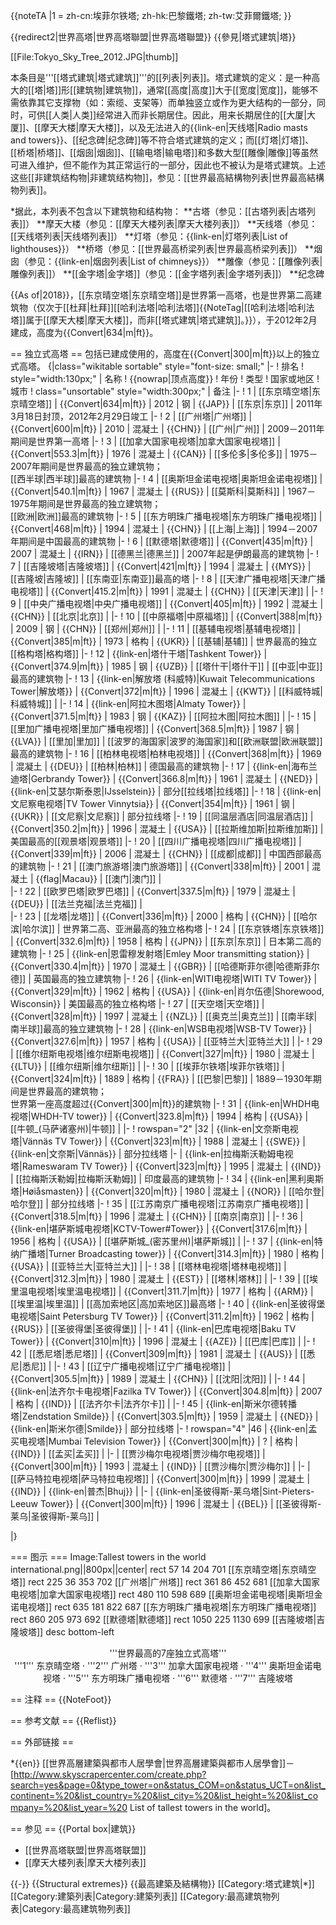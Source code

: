 {{noteTA
|1 = zh-cn:埃菲尔铁塔; zh-hk:巴黎鐵塔; zh-tw:艾菲爾鐵塔;
}}

{{redirect2|世界高塔|世界高塔聯盟|世界高塔聯盟}}
{{參見|塔式建筑|塔}}

[[File:Tokyo_Sky_Tree_2012.JPG|thumb]]

本条目是'''[[塔式建筑|塔式建筑]]'''的[[列表|列表]]。塔式建筑的定义：是一种高大的[[塔|塔]]形[[建筑物|建筑物]]，通常[[高度|高度]]大于[[宽度|宽度]]，能够不需依靠其它支撑物（如：索缆、支架等）而单独竖立或作为更大结构的一部分，同时，可供[[人类|人类]]经常进入而非长期居住。因此，用来长期居住的[[大厦|大厦]]、[[摩天大楼|摩天大楼]]，以及无法进入的{{link-en|天线塔|Radio masts and towers}}、[[纪念碑|纪念碑]]等不符合塔式建筑的定义；而[[灯塔|灯塔]]、[[桥塔|桥塔]]、[[烟囱|烟囱]]、[[输电塔|输电塔]]和多数大型[[雕像|雕像]]等虽然可进入维护，但不能作为其正常运行的一部分，因此也不被认为是塔式建筑。上述这些[[非建筑结构物|非建筑结构物]]，参见：[[世界最高結構物列表|世界最高結構物列表]]。

*据此，本列表不包含以下建筑物和结构物：
**古塔（参见：[[古塔列表|古塔列表]]）
**摩天大楼（参见：[[摩天大楼列表|摩天大楼列表]]）
**天线塔（参见：[[天线塔列表|天线塔列表]]）
**灯塔（参见：{{link-en|灯塔列表|List of lighthouses}}）
**桥塔（参见：[[世界最高桥梁列表|世界最高桥梁列表]]）
**烟囱（参见：{{link-en|烟囱列表|List of chimneys}}）
**雕像（参见：[[雕像列表|雕像列表]]）
**[[金字塔|金字塔]]（参见：[[金字塔列表|金字塔列表]]）
**纪念碑

{{As of|2018}}，[[东京晴空塔|东京晴空塔]]是世界第一高塔，也是世界第二高建筑物（仅次于[[杜拜|杜拜]][[哈利法塔|哈利法塔]]{{NoteTag|[[哈利法塔|哈利法塔]]属于[[摩天大楼|摩天大楼]]，而非[[塔式建筑|塔式建筑]]。}}），于2012年2月建成，高度为{{Convert|634|m|ft}}。

== 独立式高塔 ==
包括已建成使用的，高度在{{Convert|300|m|ft}}以上的独立式高塔。
{|class="wikitable sortable" style="font-size: small;"
|-
! 排名
! style="width:130px;" | 名称
! {{nowrap|顶点高度}}
! 年份
! 类型
! 国家或地区
! 城市
! class="unsortable" style="width:300px;" | 备注
|-
! 1
| [[东京晴空塔|东京晴空塔]]
| {{Convert|634|m|ft}}
| 2012
| 钢
| {{JAP}}
| [[东京|东京]]
| 2011年3月18日封顶，2012年2月29日竣工
|-
! 2
| [[广州塔|广州塔]]
| {{Convert|600|m|ft}} 
| 2010
| 混凝土 
| {{CHN}}
| [[广州|广州]]
| 2009－2011年期间是世界第一高塔
|-
! 3
| [[加拿大国家电视塔|加拿大国家电视塔]]
| {{Convert|553.3|m|ft}}
| 1976
| 混凝土
| {{CAN}}
| [[多伦多|多伦多]]
| 1975－2007年期间是世界最高的独立建筑物；<br>[[西半球|西半球]]最高的建筑物
|-
! 4
| [[奥斯坦金诺电视塔|奥斯坦金诺电视塔]]
| {{Convert|540.1|m|ft}}
| 1967
| 混凝土
| {{RUS}}
| [[莫斯科|莫斯科]]
| 1967－1975年期间是世界最高的独立建筑物；<br>[[欧洲|欧洲]]最高的建筑物
|-
! 5
| [[东方明珠广播电视塔|东方明珠广播电视塔]]
| {{Convert|468|m|ft}}
| 1994
| 混凝土
| {{CHN}}
| [[上海|上海]]
| 1994－2007年期间是中国最高的建筑物
|-
! 6
| [[默德塔|默德塔]]
| {{Convert|435|m|ft}}
| 2007
| 混凝土
| {{IRN}}
| [[德黑兰|德黑兰]]
| 2007年起是伊朗最高的建筑物
|-
! 7
| [[吉隆坡塔|吉隆坡塔]]
| {{Convert|421|m|ft}}
| 1994
| 混凝土
| {{MYS}}
| [[吉隆坡|吉隆坡]]
| [[东南亚|东南亚]]最高的塔
|-
! 8
| [[天津广播电视塔|天津广播电视塔]]
| {{Convert|415.2|m|ft}}
| 1991
| 混凝土
| {{CHN}}
| [[天津|天津]]
| 
|-
! 9
| [[中央广播电视塔|中央广播电视塔]]
| {{Convert|405|m|ft}}
| 1992
| 混凝土
| {{CHN}}
| [[北京|北京]]
|
|-
! 10
| [[中原福塔|中原福塔]]
| {{Convert|388|m|ft}}
| 2009
| 钢
| {{CHN}}
| [[郑州|郑州]]
|
|-
! 11
| [[基辅电视塔|基辅电视塔]]
| {{Convert|385|m|ft}}
| 1973
| 格构
| {{UKR}}
| [[基辅|基辅]]
| 世界最高的独立[[格构塔|格构塔]]
|-
! 12
| {{link-en|塔什干塔|Tashkent Tower}}
| {{Convert|374.9|m|ft}}
| 1985
| 钢
| {{UZB}}
| [[塔什干|塔什干]]
| [[中亚|中亚]]最高的建筑物
|-
! 13
| {{link-en|解放塔 (科威特)|Kuwait Telecommunications Tower|解放塔}}
| {{Convert|372|m|ft}}
| 1996
| 混凝土
| {{KWT}}
| [[科威特城|科威特城]]
| 
|-
! 14
| {{link-en|阿拉木图塔|Almaty Tower}}
| {{Convert|371.5|m|ft}}
| 1983
| 钢
| {{KAZ}}
| [[阿拉木图|阿拉木图]]
| 
|-
! 15
| [[里加广播电视塔|里加广播电视塔]]
| {{Convert|368.5|m|ft}}
| 1987
| 钢
| {{LVA}}
| [[里加|里加]]
| [[波罗的海国家|波罗的海国家]]和[[欧洲联盟|欧洲联盟]]最高的建筑物
|-
! 16
| [[柏林电视塔|柏林电视塔]]
| {{Convert|368|m|ft}}
| 1969
| 混凝土
| {{DEU}}
| [[柏林|柏林]]
| 德国最高的建筑物
|-
! 17
| {{link-en|海布兰迪塔|Gerbrandy Tower}}
| {{Convert|366.8|m|ft}}
| 1961
| 混凝土
| {{NED}}
| {{link-en|艾瑟尔斯泰恩|IJsselstein}}
| 部分[[拉线塔|拉线塔]]
|-
! 18 
| {{link-en|文尼察电视塔|TV Tower Vinnytsia}} 
| {{Convert|354|m|ft}}
| 1961 
| 钢
| {{UKR}}
| [[文尼察|文尼察]]
| 部分拉线塔
|-
! 19 
| [[同温层酒店|同温层酒店]] 
| {{Convert|350.2|m|ft}} 
| 1996
| 混凝土
| {{USA}} 
| [[拉斯维加斯|拉斯维加斯]]
| 美国最高的[[观景塔|观景塔]]
|-
! 20
| [[四川广播电视塔|四川广播电视塔]]
| {{Convert|339|m|ft}}
| 2006
| 混凝土
| {{CHN}}
| [[成都|成都]]
| 中国西部最高的建筑物
|-
! 21
| [[澳门旅游塔|澳门旅游塔]]
| {{Convert|338|m|ft}}
| 2001
| 混凝土
| {{flag|Macau}}
| [[澳门|澳门]]
|  
|-
! 22
| [[欧罗巴塔|欧罗巴塔]]
| {{Convert|337.5|m|ft}}
| 1979
| 混凝土
| {{DEU}}
| [[法兰克福|法兰克福]]
|  
|-
! 23
| [[龙塔|龙塔]]
| {{Convert|336|m|ft}}
| 2000
| 格构
| {{CHN}}
| [[哈尔滨|哈尔滨]]
| 世界第二高、亚洲最高的独立格构塔
|-
! 24
| [[东京铁塔|东京铁塔]]
| {{Convert|332.6|m|ft}}
| 1958
| 格构
| {{JPN}}
| [[东京|东京]]
| 日本第二高的建筑物
|-
! 25
| {{link-en|恩雷穆发射塔|Emley Moor transmitting station}}
| {{Convert|330.4|m|ft}}
| 1970
| 混凝土
| {{GBR}}
| [[哈德斯菲尔德|哈德斯菲尔德]]
| 英国最高的独立建筑物 
|-
! 26
| {{link-en|WITI电视塔|WITI TV Tower}}
| {{Convert|329|m|ft}}
| 1962
| 格构
| {{USA}}
| {{link-en|肖尔伍德|Shorewood, Wisconsin}}
| 美国最高的独立格构塔
|-
! 27 
| [[天空塔|天空塔]]
| {{Convert|328|m|ft}}
| 1997
| 混凝土
| {{NZL}}
| [[奥克兰|奥克兰]]
| [[南半球|南半球]]最高的独立建筑物
|-
! 28
| {{link-en|WSB电视塔|WSB-TV Tower}} 
| {{Convert|327.6|m|ft}}
| 1957 
| 格构 
| {{USA}}
| [[亚特兰大|亚特兰大]]
| 
|-
! 29 
| [[维尔纽斯电视塔|维尔纽斯电视塔]]
| {{Convert|327|m|ft}} 
| 1980 
| 混凝土
| {{LTU}}
| [[维尔纽斯|维尔纽斯]]
|
|-
! 30 
| [[埃菲尔铁塔|埃菲尔铁塔]]
| {{Convert|324|m|ft}}
| 1889
| 格构
| {{FRA}}
| [[巴黎|巴黎]]
| 1889－1930年期间是世界最高的建筑物；<br>世界第一座高度超过{{Convert|300|m|ft}}的建筑物
|-
! 31 
| {{link-en|WHDH电视塔|WHDH-TV tower}} 
| {{Convert|323.8|m|ft}} 
| 1994 
| 格构 
| {{USA}} 
| [[牛顿_(马萨诸塞州)|牛顿]]
|
|-
! rowspan="2" |32 
| {{link-en|文奈斯电视塔|Vännäs TV Tower}} 
| {{Convert|323|m|ft}} 
| 1988 
| 混凝土 
| {{SWE}}
| {{link-en|文奈斯|Vännäs}} 
| 部分拉线塔
|-
| {{link-en|拉梅斯沃勒姆电视塔|Rameswaram TV Tower}} 
| {{Convert|323|m|ft}} 
| 1995 
| 混凝土 
| {{IND}}
| [[拉梅斯沃勒姆|拉梅斯沃勒姆]] 
| 印度最高的建筑物
|-
! 34 
| {{link-en|黑利奥斯塔|Høiåsmasten}} 
| {{Convert|320|m|ft}} 
| 1980 
| 混凝土 
| {{NOR}} 
| [[哈尔登|哈尔登]] 
| 部分拉线塔
|-
! 35 
| [[江苏南京广播电视塔|江苏南京广播电视塔]]
| {{Convert|318.5|m|ft}} 
| 1996 
| 混凝土
| {{CHN}} 
| [[南京|南京]]
|
|-
! 36 
| {{link-en|堪萨斯城电视塔|KCTV-Tower#Tower}} 
| {{Convert|317.6|m|ft}} 
| 1956 
| 格构
| {{USA}} 
| [[堪萨斯城_(密苏里州)|堪萨斯城]]
|
|-
! 37 
| {{link-en|特纳广播塔|Turner Broadcasting tower}} 
| {{Convert|314.3|m|ft}} 
| 1980 
| 格构 
| {{USA}} 
| [[亚特兰大|亚特兰大]]
|
|-
! 38 
| [[塔林电视塔|塔林电视塔]] 
| {{Convert|312.3|m|ft}} 
| 1980 
| 混凝土
| {{EST}} 
| [[塔林|塔林]]
|
|- 
! 39 
| [[埃里温电视塔|埃里温电视塔]] 
| {{Convert|311.7|m|ft}} 
| 1977
| 格构
| {{ARM}} 
| [[埃里温|埃里温]]
| [[高加索地区|高加索地区]]最高塔
|-
! 40 
| {{link-en|圣彼得堡电视塔|Saint Petersburg TV Tower}} 
| {{Convert|311.2|m|ft}} 
| 1962 
| 格构
| {{RUS}} 
| [[圣彼得堡|圣彼得堡]] 
|
|-
! 41 
| {{link-en|巴库电视塔|Baku TV Tower}} 
| {{Convert|310|m|ft}} 
| 1996 
| 混凝土 
| {{AZE}} 
| [[巴库|巴库]] 
|
|-
! 42 
| [[悉尼塔|悉尼塔]] 
| {{Convert|309|m|ft}} 
| 1981 
| 混凝土
| {{AUS}} 
| [[悉尼|悉尼]] 
|
|-
! 43 
| [[辽宁广播电视塔|辽宁广播电视塔]] 
| {{Convert|305.5|m|ft}} 
| 1989 
| 混凝土 
| {{CHN}} 
| [[沈阳|沈阳]] 
|
|-
! 44 
| {{link-en|法齐尔卡电视塔|Fazilka TV Tower}} 
| {{Convert|304.8|m|ft}} 
| 2007 
| 格构 
| {{IND}} 
| [[法齐尔卡|法齐尔卡]] 
|
|-
! 45 
| {{link-en|斯米尔德转播塔|Zendstation Smilde}} 
| {{Convert|303.5|m|ft}} 
| 1959 
| 混凝土 
| {{NED}}
| {{link-en|斯米尔德|Smilde}}
| 部分拉线塔
|-
! rowspan="4" |46 
| {{link-en|孟买电视塔|Mumbai Television Tower}} 
| {{Convert|300|m|ft}} 
| ? 
| 格构 
| {{IND}} 
| [[孟买|孟买]] 
| 
|-
| [[贾沙梅尔电视塔|贾沙梅尔电视塔]] 
| {{Convert|300|m|ft}} 
| 1993 
| 混凝土 
| {{IND}} 
| [[贾沙梅尔|贾沙梅尔]] 
| 
|-
| [[萨马特拉电视塔|萨马特拉电视塔]] 
| {{Convert|300|m|ft}} 
| 1999 
| 混凝土 
| {{IND}} 
| {{link-en|普杰|Bhuj}}
| 
|-
| {{link-en|圣彼得斯-莱乌塔|Sint-Pieters-Leeuw Tower}}
| {{Convert|300|m|ft}}
| 1996 
| 混凝土 
| {{BEL}} 
| [[圣彼得斯-莱乌|圣彼得斯-莱乌]] 
| 
<!--
|-
| 51 || [[Sutro_Tower|Sutro Tower]] || {{subst:M to ft|295}} || 1973 || Steel || {{flag|United States}} || [[San_Francisco|San Francisco]] || 
|-
| 52 || [[Zhuzhou_Television_Tower|Zhuzhou Television Tower]] || {{subst:M to ft|293}} || 1999 || Concrete || {{flag|China}} || [[Zhuzhou|Zhuzhou]] || 
|-
| 53 || [[Fernmeldeturm_Nürnberg|Fernmeldeturm Nürnberg]] || {{subst:M to ft|292}} || 1977 || Concrete || {{flag|Germany}} || [[Nuremberg|Nuremberg]] || 
|-
| 54 || [[Star_Tower|Star Tower]] || {{subst:M to ft|291}} || 1991 || Lattice || {{flag|United States}} || [[Cincinnati,_Ohio|Cincinnati]] || 
|-
| 55 || [[Olympiaturm|Olympiaturm]] || {{subst:M to ft|289.5}} || 1968 || Concrete || {{flag|Germany}} || [[Munich|Munich]] || 
|-
| 56 || [[Torre_de_Collserola|Torre de Collserola]] || {{subst:M to ft|288.4}} || 1991 || Concrete || {{flag|Spain}} || [[Barcelona|Barcelona]] || Partly guyed
|-
| 57 || [[Dudelange_Radio_Tower|Dudelange Radio Tower]] || {{subst:M to ft|285}} || 1957 || Lattice || {{flag|Luxembourg}} || [[Dudelange|Dudelange]] || 
|-
| 58 || [[Telemax|Telemax]] || {{subst:M to ft|282.2}} || 1992 || Concrete || {{flag|Germany}} || [[Hannover|Hannover]] || 
|-
| 59 || [[Shijiazhuang_TV-tower|Shijiazhuang TV-tower]] || {{subst:M to ft|280}} || 1998 || Lattice || {{flag|China}} || [[Shijiazhuang|Shijiazhuang]] || 
|-
| 60 || [[Heinrich-Hertz-Turm|Heinrich-Hertz-Turm]] || {{subst:M to ft|279.7}} || 1968 || Concrete || {{flag|Germany}} || [[Hamburg|Hamburg]] || 
|-
| 61 || [[Central_Plains_Pearl_TV_Tower|Central Plains Pearl TV Tower]] || {{subst:M to ft|278}} || 1998 || Steel || {{flag|China}} || [[Luoyang|Luoyang]] || 
|-
| 62 || [[DZEC-TV|DZEC-TV]] (Net 25 Tower) || {{subst:M to ft|276}} || 1990 || Lattice || {{flag|Philippines}} || [[Quezon_City|Quezon City]] ||
|-
| 63 || [[Georgia_Tbilisi_TV_Broadcasting_Tower|Georgia Tbilisi TV Broadcasting Tower]] || {{subst:M to ft|274.5}} || 1955 || Steel || {{flag|Georgia}} || [[Tbilisi|Tbilisi]] || 
|-
| 64 || [[Sutton_Coldfield_transmitting_station|Sutton Coldfield transmitter]] || {{subst:M to ft|270.5}} || 1949 || ? || {{flag|United Kingdom}} || [[Sutton_Coldfield|Sutton Coldfield]] ||
|-
| 65 || [[Hillbrow_Tower|Hillbrow Tower]] || {{subst:M to ft|269}} || 1971 || Concrete || {{flag|South Africa}} || [[Johannesburg|Johannesburg]] || 
|-
| 66 || [[Kaifeng_TV_Tower|Kaifeng TV Tower]] || {{subst:M to ft|268}} || 1995 || Concrete || {{flag|China}} || [[Kaifeng|Kaifeng]] || 
|-
| 67 || [[Colonius|Colonius]] || {{subst:M to ft|266}} || 1981 || Concrete || {{flag|Germany}} || [[Cologne|Cologne]] ||
|-
| 68 || [[Novorossiysk_TV_Tower|Novorossiysk TV Tower]] || {{subst:M to ft|261}} || 1996 || Concrete || {{flag|Russia}} || [[Novorossiysk|Novorossiysk]] || 
|-
| 69 || [[Daqing_Radio_and_Television_Tower|Daqing Radio and Television Tower]] || {{subst:M to ft|260}} || 1989 || Concrete || {{flag|China}} || [[Daqing|Daqing]] || 
|- 
| 70 || [[Moscow_Octod_Tower|Moscow Octod Tower]] || {{subst:M to ft|258}} || 2006 || Lattice || {{flag|Russia}} || [[Moscow|Moscow]] || 
|-
| 71 || [[WTVR-TV|WTVR-TV]]-Tower || {{subst:M to ft|257}} || 1953 || Lattice || {{flag|United States}} || [[Richmond,_Virginia|Richmond]] || 
|-
| 72 || [[Fernmeldeturm_Kühkopf|Fernmeldeturm Kühkopf]] || {{subst:M to ft|255}} || 1976 || Concrete || {{flag|Germany}} || [[Koblenz|Koblenz]] || 
|-
| 73 || [[Grodno_TV_Tower|Grodno TV Tower]] || {{subst:M to ft|254}} || 1984 || Lattice || {{flag|Belarus}} || [[Grodno|Grodno]] || 
|-
| 74 || [[Donauturm|Donauturm]] || {{subst:M to ft|252}} || 1964 || Concrete || {{flag|Austria}} || [[Vienna|Vienna]] ||
|-
| 74 || [[Fernsehturm_Dresden-Wachwitz|Fernsehturm Dresden-Wachwitz]] || {{subst:M to ft|252}} || 1969 || Concrete || {{flag|Germany}} || [[Dresden|Dresden]] ||
|-
| 76 || [[Swisscom-Sendeturm_St._Chrischona|Swisscom-Sendeturm St. Chrischona]] || {{subst:M to ft|250}} || 1984 || Concrete || {{flag|Switzerland}} || [[St._Chrischona|St. Chrischona]] || 
|-
| 76 || [[Jeddah_TV_Tower|Jeddah TV Tower]] || {{subst:M to ft|250}} || 2007 || Concrete || {{flag|Saudi Arabia}} || [[Jeddah|Jeddah]] || -->
|}

=== 图示 ===
<imagemap>
Image:Tallest towers in the world international.png||800px||center|
rect 57 14 204 701 [[东京晴空塔|东京晴空塔]]
rect 225 36 353 702 [[广州塔|广州塔]]
rect 361 86 452 681 [[加拿大国家电视塔|加拿大国家电视塔]]
rect 480 110 598 689 [[奥斯坦金诺电视塔|奥斯坦金诺电视塔]]
rect 635 181 822 687 [[东方明珠广播电视塔|东方明珠广播电视塔]]
rect 860 205 973 692 [[默德塔|默德塔]]
rect 1050 225 1130 699 [[吉隆坡塔|吉隆坡塔]]
desc bottom-left
</imagemap>
<center>
'''世界最高的7座独立式高塔'''<br>
'''1''' 东京晴空塔 · '''2''' 广州塔 · '''3''' 加拿大国家电视塔 · '''4''' 奥斯坦金诺电视塔 · '''5''' 东方明珠广播电视塔 · '''6''' 默德塔 · '''7''' 吉隆坡塔
</center>

== 注释 ==
{{NoteFoot}}

== 参考文献 ==
{{Reflist}}

== 外部链接 ==

*{{en}} [[世界高層建築與都市人居學會|世界高層建築與都市人居學會]]－[http://www.skyscrapercenter.com/create.php?search=yes&page=0&type_tower=on&status_COM=on&status_UCT=on&list_continent=%20&list_country=%20&list_city=%20&list_height=%20&list_company=%20&list_year=%20 List of tallest towers in the world]。

== 参见 ==
{{Portal box|建筑}}
* [[世界高塔联盟|世界高塔联盟]]
* [[摩天大楼列表|摩天大楼列表]]

{{-}}
{{Structural extremes}}
{{最高建築及結構物}}
[[Category:塔式建筑|*]]
[[Category:建築列表|Category:建築列表]]
[[Category:最高建筑物列表|Category:最高建筑物列表]]